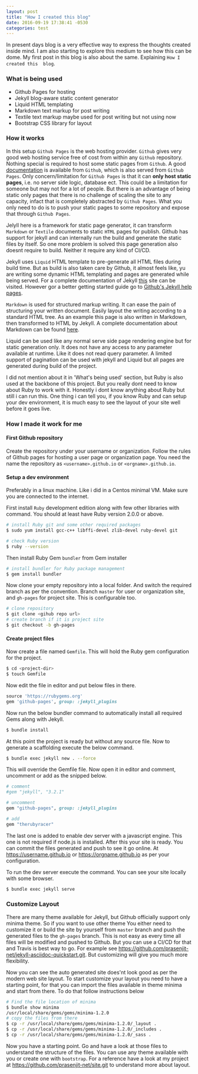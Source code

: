 ```yaml
---
layout: post
title: "How I created this blog"
date: 2016-09-19 17:38:41 -0530
categories: test
---
```


In present days blog is a very effective way to express the thoughts created inside mind. I am also starting to explore 
this medium to see how this can be dome. My first post in this blog is also about the same. Explaining `How I created this 
blog`.

### What is being used

* Github Pages for hosting
* Jekyll blog-aware static content generator
* Liquid HTML templating
* Markdown text markup for post writing
* Textile text markup maybe used for post writing but not using now
* Bootstrap CSS library for layout

### How it works

In this setup `Github Pages` is the web hosting provider. `Github` gives very good web hosting service free of cost from within any 
`Github` repository. Nothing special is required to host some static pages from `Github`. A good 
[documentation](https://help.github.com/categories/github-pages-basics/) is available from `Github`, which is also served from `Github Pages`. 
Only concern/limitation for `Github Pages` is that it can **only host static pages**, i.e. no server side logic, database ect. This could be a 
limitation for someone but may not for a lot of people. But there is an advantage of being static only pages that there is no challenge 
of scaling the site to any capacity, infact that is completely abstracted by `Github Pages`. What you only need to do is to push your 
static pages to some repository and expose that through `Github Pages`.

Jelyll here is a framework for static page generator, it can transform `Markdown` or `Textile` documents to static `HTML` pages for publish. 
Github has support for jekyll and can internally run the build and generate the static files by itself. So one more problem is solved this 
page generation also doesnt require to build. Neither it require any kind of CI/CD.

Jekyll uses `Liquid` HTML template to pre-generate all HTML files during build time. But as build is also taken care by Github, it almost feels 
like, yu are writing some dynamic HTML templating and pages are generated while being served. For a complete documentation of 
Jekyll [this](https://jekyllrb.com/docs/home/) site can be visited. However gor a better getting started guide go to [Github's Jekyll 
help pages](https://help.github.com/articles/using-jekyll-as-a-static-site-generator-with-github-pages/).

`Markdown` is used for structured markup writing. It can ease the pain of structuring your written document. Easily layout the writing 
according to a standard HTML tree. As an example this page is also written in Markdown, then transformed to HTML by Jekyll. A complete 
documentation about Markdown can be found [here](https://guides.github.com/features/mastering-markdown/).

Liquid can be used like any normal serve side page rendering engine but for static generation only. It does not have any access to any 
parameter available at runtime. Like it does not read query parameter. A limited support of pagination can be used with jekyll and Liquid 
but all pages are generated during build of the project.

I did not mention about it in 'What's being used' section, but Ruby is also used at the backbone of this project. But you really dont need 
to know about Ruby to work with it. Honestly i dont know anything about Ruby but still i can run this. One thing i can tell you, if you know 
Ruby and can setup your dev environment, it is much easy to see the layout of your site well before it goes live.

### How I made it work for me

#### First Github repository

Create the repository under your username or organization. Follow the rules of Github pages for hosting a user page or organization page. 
You need the name the repository as `<username>.github.io` or `<orgname>.github.io`.

#### Setup a dev environment

Preferably in a linux machine. Like i did in a Centos minimal VM. Make sure you are connected to the internet.

First install `Ruby` development edition along with few other libraries with command. You should at least have Ruby version 2.0.0 or above.

```bash
# install Ruby git and some other required packages
$ sudo yum install gcc-c++ libffi-devel zlib-devel ruby-devel git
```

```bash
# check Ruby version
$ ruby --version
```

Then install Ruby Gem `bundler` from Gem installer

```bash
# install bundler for Ruby package management
$ gem install bundler
```

Now clone your empty repository into a local folder. And switch the required branch as per the convention. Branch `master` for user or 
organization site, and `gh-pages` for project site. This is configurable too.

```bash
# clone repository
$ git clone <gihub repo url>
# create branch if it is project site
$ git checkout -b gh-pages
```

#### Create project files

Now create a file named `Gemfile`. This will hold the Ruby gem configuration for the project.

```bash
$ cd <project-dir>
$ touch Gemfile
```

Now edit the file in editor and put below files in there.

```ruby
source 'https://rubygems.org'
gem 'github-pages', group: :jekyll_plugins
```

Now run the below bundler command to automatically install all required Gems along with Jekyll.

```bash
$ bundle install
```

At this point the project is ready but without any source file. Now to generate a scaffolding execute the below command.

```bash
$ bundle exec jekyll new . --force
```

This will override the Gemfile file. Now open it in editor and comment, uncomment or add as the snipped below.

```ruby
# comment
#gem "jekyll", "3.2.1"

# uncomment
gem "github-pages", group: :jekyll_plugins

# add
gem "therubyracer"
```

The last one is added to enable dev server with a javascript engine. This one is not required if node.js is installed. 
After this your site is ready. You can commit the files generated and push to see it go online. At 
https://username.github.io or https://orgname.github.io as per your configuration.

To run the dev server execute the command. You can see your site locally with some browser.

```bash
$ bundle exec jekyll serve
```

### Customize Layout

There are many theme available for Jekyll, but Github officially support only minima theme. So if you want to use other theme 
You either need to customize it or build the site by yourself from `master` branch and push the generated files to the `gh-pages` 
branch. This is not easy as every time all files will be modified and pushed to Github. But you can use a CI/CD for that and Travis is 
best way to go. For example see https://github.com/prasenjit-net/jekyll-asciidoc-quickstart.git. But customizing will give you much more 
flexibility.

Now you can see the auto generated site does'nt look good as per the modern web site layout. To start customize your layout 
you need to have a starting point, for that you can import the files available in theme minima and start from there. To 
do that follow instructions below

```bash
# Find the file location of minima
$ bundle show minima
/usr/local/share/gems/gems/minima-1.2.0
# copy the files from there
$ cp -r /usr/local/share/gems/gems/minima-1.2.0/_layout .
$ cp -r /usr/local/share/gems/gems/minima-1.2.0/_includes .
$ cp -r /usr/local/share/gems/gems/minima-1.2.0/_sass .
```

Now you have a starting point. Go and have a look at those files to understand the structure of the 
files. You can use any theme available with you or create one with `bootstrap`. For a reference have a look at my 
project at https://github.com/prasenjit-net/site.git to understand more about layout.